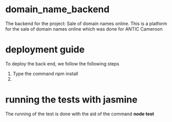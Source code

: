 # domain_name_backend
The backend for the project: Sale of domain names online. This is a platform for the sale of domain names online which was done for ANTIC Cameroon

# deployment guide
To deploy the back end, we follow the following steps

1. Type the command npm install
2.  

# running the tests with jasmine
The running of the test is done with the aid of the command <b> node test </b>